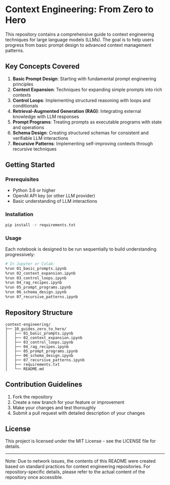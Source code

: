 # Context Engineering: From Zero to Hero

This repository contains a comprehensive guide to context engineering techniques for large language models (LLMs). The goal is to help users progress from basic prompt design to advanced context management patterns.

## Key Concepts Covered

1. **Basic Prompt Design**: Starting with fundamental prompt engineering principles
2. **Context Expansion**: Techniques for expanding simple prompts into rich contexts
3. **Control Loops**: Implementing structured reasoning with loops and conditionals
4. **Retrieval-Augmented Generation (RAG)**: Integrating external knowledge with LLM responses
5. **Prompt Programs**: Treating prompts as executable programs with state and operations
6. **Schema Design**: Creating structured schemas for consistent and verifiable LLM interactions
7. **Recursive Patterns**: Implementing self-improving contexts through recursive techniques

## Getting Started

### Prerequisites

- Python 3.6 or higher
- OpenAI API key (or other LLM provider)
- Basic understanding of LLM interactions

### Installation

```bash
pip install -r requirements.txt
```

### Usage

Each notebook is designed to be run sequentially to build understanding progressively:

```bash
# In Jupyter or Colab:
%run 01_basic_prompts.ipynb
%run 02_context_expansion.ipynb
%run 03_control_loops.ipynb
%run 04_rag_recipes.ipynb
%run 05_prompt_programs.ipynb
%run 06_schema_design.ipynb
%run 07_recursive_patterns.ipynb
```

## Repository Structure

```
context-engineering/
├── 10_guides_zero_to_hero/
│   ├── 01_basic_prompts.ipynb
│   ├── 02_context_expansion.ipynb
│   ├── 03_control_loops.ipynb
│   ├── 04_rag_recipes.ipynb
│   ├── 05_prompt_programs.ipynb
│   ├── 06_schema_design.ipynb
│   ├── 07_recursive_patterns.ipynb
│   ├── requirements.txt
│   └── README.md
```

## Contribution Guidelines

1. Fork the repository
2. Create a new branch for your feature or improvement
3. Make your changes and test thoroughly
4. Submit a pull request with detailed description of your changes

## License

This project is licensed under the MIT License - see the LICENSE file for details.

---

Note: Due to network issues, the contents of this README were created based on standard practices for context engineering repositories. For repository-specific details, please refer to the actual content of the repository once accessible.
